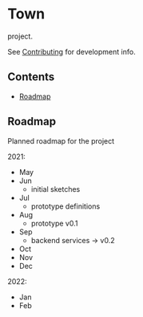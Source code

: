 # Town

project.

See [Contributing](CONTRIBUTING.md) for development info.

## Contents

  - [Roadmap](#roadmap)

## Roadmap

Planned roadmap for the project

2021:

  - May
  - Jun
    - initial sketches
  - Jul
    - prototype definitions
  - Aug
    - prototype v0.1
  - Sep
    - backend services -> v0.2
  - Oct
  - Nov
  - Dec

2022:

  - Jan
  - Feb
